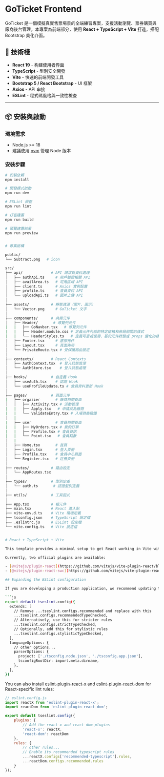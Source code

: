 # GoTicket Frontend

GoTicket 是一個模擬真實售票場景的全端練習專案，支援活動瀏覽、票券購買與廠商後台管理。本專案為前端部分，使用 **React +
TypeScript + Vite** 打造，搭配 Bootstrap 美化介面。

## 🚀 技術棧

- **React 19** - 构建使用者界面
- **TypeScript** - 型別安全開發
- **Vite** - 快速的前端開發工具
- **Bootstrap 5 / React Bootstrap** - UI 框架
- **Axios** - API 串接
- **ESLint** - 程式碼風格與一致性檢查

---

## 📦 安裝與啟動

### 環境需求

- Node.js >= 18
- 建議使用 [nvm](https://github.com/coreybutler/nvm-windows) 管理 Node 版本

### 安裝步驟

````bash
# 安裝依賴
npm install

# 開發模式啟動
npm run dev

# ESLint 檢查
npm run lint

# 打包建置
npm run build

# 預覽建置結果
npm run preview


# 專案結構

public/
└── Subtract.png   # icon

src/
├── api/             # API 請求與資料處理
│   ├── authApi.ts     # 用戶驗證相關 API
│   ├── availArea.ts   # 可用區域 API
│   ├── client.ts      # Axios 實例配置
│   ├── profile.ts     # 會員資料 API
│   └── uploadApi.ts   # 圖片上傳 API
│
├── assets/          # 靜態資源（圖片、圖示）
│   └── Vector.png     # GoTicket 文字
│
├── components/      # 共用元件
│   ├── Header/       # 導覽列元件
|   |   ├── GoNavbar.tsx   # 導覽列元件
|   |   ├── Header.module.css # 定義元件內部的特定結構和佈局相關的樣式
|   |   └── HeaderStyles.ts   # 定義可重複使用、基於元件狀態或 props 變化的樣式，帶有特定視覺風格的 UI 元件
│   ├── Footer.tsx     # 底部元件
│   ├── Layout.tsx     # 頁面佈局
│   └── PrivateRoute.tsx # 受保護路由設定
│
├── contexts/        # React Contexts
│   ├── AuthContext.tsx  # 登入狀態管理
│   └── AuthStore.tsx    # 登入狀態處理
│
├── hooks/           # 自定義 Hook
│   ├── useAuth.tsx    # 認證 Hook
│   └── useProfileUpdate.ts # 會員資料更新 Hook
│
├── pages/           # 頁面元件
|   ├── orgazier       # 廠商相關頁面
│   │   ├── Activity.tsx # 活動管理
|   |   ├── Apply.tsx   # 申請成為廠商
|   |   └── ValidateEntry.tsx # 入場資格驗證
│   |
|   ├── user           # 會員相關頁面
|   |   ├── MyOrders.tsx # 我的訂單
|   |   ├── Profile.tsx # 會員資訊
|   |   └── Point.tsx   # 會員點數
│   |
│   ├── Home.tsx       # 首頁
│   ├── Login.tsx      # 登入頁面
│   ├── Profile.tsx    # 會員中心頁面
│   └── Register.tsx   # 註冊頁面
│
├── routes/          # 路由設定
│   └── AppRoutes.tsx
│
├── types/           # 型別定義
│   └── auth.ts       # 認證型別定義
│
├── utils/           # 工具函式
│
├── App.tsx          # 根元件
├── main.tsx         # React 進入點
├── vite-env.d.ts    # Vite 環境定義
├── tsconfig.json    # TypeScript 設定檔
├── .eslintrc.js     # ESLint 設定檔
└── vite.config.ts   # Vite 設定檔


# React + TypeScript + Vite

This template provides a minimal setup to get React working in Vite with HMR and some ESLint rules.

Currently, two official plugins are available:

- [@vitejs/plugin-react](https://github.com/vitejs/vite-plugin-react/blob/main/packages/plugin-react) uses [Babel](https://babeljs.io/) for Fast Refresh
- [@vitejs/plugin-react-swc](https://github.com/vitejs/vite-plugin-react/blob/main/packages/plugin-react-swc) uses [SWC](https://swc.rs/) for Fast Refresh

## Expanding the ESLint configuration

If you are developing a production application, we recommend updating the configuration to enable type-aware lint rules:

```js
export default tseslint.config({
  extends: [
    // Remove ...tseslint.configs.recommended and replace with this
    ...tseslint.configs.recommendedTypeChecked,
    // Alternatively, use this for stricter rules
    ...tseslint.configs.strictTypeChecked,
    // Optionally, add this for stylistic rules
    ...tseslint.configs.stylisticTypeChecked,
  ],
  languageOptions: {
    // other options...
    parserOptions: {
      project: ['./tsconfig.node.json', './tsconfig.app.json'],
      tsconfigRootDir: import.meta.dirname,
    },
  },
})
````

You can also install
[eslint-plugin-react-x](https://github.com/Rel1cx/eslint-react/tree/main/packages/plugins/eslint-plugin-react-x) and
[eslint-plugin-react-dom](https://github.com/Rel1cx/eslint-react/tree/main/packages/plugins/eslint-plugin-react-dom) for
React-specific lint rules:

```js
// eslint.config.js
import reactX from 'eslint-plugin-react-x';
import reactDom from 'eslint-plugin-react-dom';

export default tseslint.config({
    plugins: {
        // Add the react-x and react-dom plugins
        'react-x': reactX,
        'react-dom': reactDom
    },
    rules: {
        // other rules...
        // Enable its recommended typescript rules
        ...reactX.configs['recommended-typescript'].rules,
        ...reactDom.configs.recommended.rules
    }
});
```
